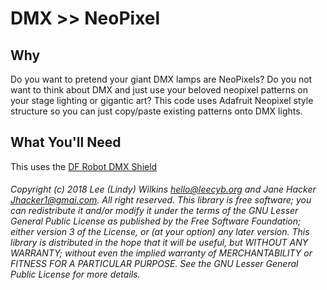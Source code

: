 # DMX >> NeoPixel

## Why
Do you want to pretend your giant DMX lamps are NeoPixels? Do you not want to think about DMX and just use your beloved neopixel patterns on your stage lighting or gigantic art? This code uses Adafruit Neopixel style structure so you can just copy/paste existing patterns onto DMX lights. 

## What You'll Need
This uses the [DF Robot DMX Shield](https://www.dfrobot.com/product-984.html) 




###### Copyright (c) 2018 Lee (Lindy) Wilkins <hello@leecyb.org> and Jane Hacker <Jhacker1@gmai.com>.  All right reserved. This library is free software; you can redistribute it and/or modify it under the terms of the GNU Lesser General Public  License as published by the Free Software Foundation; either  version 3 of the License, or (at your option) any later version.  This library is distributed in the hope that it will be useful,  but WITHOUT ANY WARRANTY; without even the implied warranty of  MERCHANTABILITY or FITNESS FOR A PARTICULAR PURPOSE.  See the GNU  Lesser General Public License for more details.
